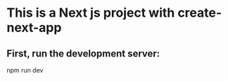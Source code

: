 # This is a Next js project with create-next-app


## First, run the development server:


npm run dev


